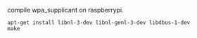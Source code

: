 compile wpa\_supplicant on raspberrypi.

```
apt-get install libnl-3-dev libnl-genl-3-dev libdbus-1-dev
make
```

